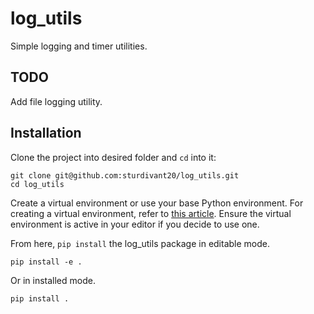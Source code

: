 # log_utils
Simple logging and timer utilities.

## TODO
Add file logging utility.

## Installation
Clone the project into desired folder and `cd` into it:
```shell
git clone git@github.com:sturdivant20/log_utils.git
cd log_utils
```

Create a virtual environment or use your base Python environment. For creating a virtual 
environment, refer to 
[this article](https://www.freecodecamp.org/news/how-to-setup-virtual-environments-in-python/). 
Ensure the virtual environment is active in your editor if you decide to use one.

From here, `pip install` the log_utils package in editable mode.
```shell
pip install -e .
```
Or in installed mode.
```shell
pip install .
```

<!-- >**Note:** `pip` may throw an error claiming you cannot install from a `pyproject.toml` file. If 
this is the case, upgrade your version of pip with `pip install --upgrade pip`. -->

